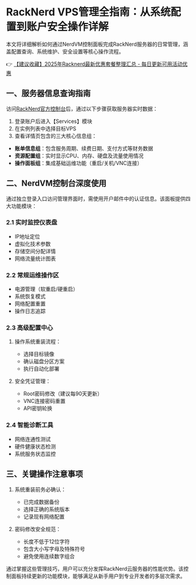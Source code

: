 # RackNerd VPS管理全指南：从系统配置到账户安全操作详解

本文将详细解析如何通过NerdVM控制面板完成RackNerd服务器的日常管理，涵盖配置查询、系统维护、安全设置等核心操作流程。

👉 [【建议收藏】2025年Racknerd最新优惠套餐整理汇总 - 每日更新可用活动优惠](https://bit.ly/Rack_Nerd)

## 一、服务器信息查询指南
访问[RackNerd官方控制台](https://bit.ly/Rack_Nerd)后，通过以下步骤获取服务器实时数据：

1. 登录账户后进入【Services】模块
2. 在实例列表中选择目标VPS
3. 查看详情页包含的三大核心信息组：

- **账单信息组**：包含服务周期、续费日期、支付方式等财务数据
- **资源配置组**：实时显示CPU、内存、硬盘及流量使用情况
- **操作面板组**：集成基础运维功能（重启/关机/VNC连接）

## 二、NerdVM控制台深度使用
通过独立登录入口访问管理界面时，需使用开户邮件中的认证信息。该面板提供四大功能模块：

### 2.1 实时监控仪表盘
- IP地址定位
- 虚拟化技术参数
- 存储空间分配详情
- 网络流量统计图表

### 2.2 常规运维操作区
- 电源管理（软重启/硬重启）
- 系统恢复模式
- 网络配置重置
- 操作日志追踪

### 2.3 高级配置中心
1. 操作系统重装流程：
   - 选择目标镜像
   - 确认磁盘分区方案
   - 执行自动化部署

2. 安全凭证管理：
   - Root密码修改（建议每90天更新）
   - VNC连接密码重置
   - API密钥轮换

### 2.4 智能诊断工具
- 网络连通性测试
- 硬件健康状态检测
- 系统服务状态监控

## 三、关键操作注意事项
1. 系统重装前务必确认：
   - 已完成数据备份
   - 选择正确的系统版本
   - 记录现有网络配置

2. 密码修改安全规范：
   - 长度不低于12位字符
   - 包含大小写字母及特殊符号
   - 避免使用连续数字组合

通过掌握这些管理技巧，用户可以充分发挥RackNerd云服务器的性能优势。该控制面板持续更新的功能模块，能够满足从新手用户到专业开发者的多层次需求。